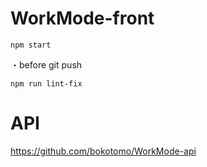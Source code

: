 # WorkMode-front

```
npm start
```

・before git push

```
npm run lint-fix
```

# API

https://github.com/bokotomo/WorkMode-api
